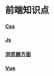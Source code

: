 # 前端知识点

### [Css](CSS/README.md)
### [Js](JS/README.md)
### [浏览器方面](Browser/README.md)
### [Vue](Vue/VueVsReact.md)

